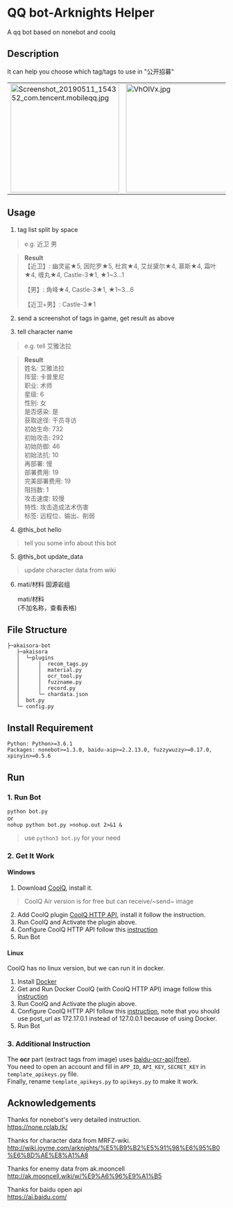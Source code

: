# QQ bot-Arknights Helper
A qq bot based on nonebot and coolq

## Description
It can help you choose which tag/tags to use in "公开招募"
<table><tr>
<td><img src="https://i.loli.net/2019/05/11/5cd67db6f1250.jpg" alt="Screenshot_20190511_154352_com.tencent.mobileqq.jpg" title="Screenshot_20190511_154352_com.tencent.mobileqq.jpg" width = "250"/></td>
<td><img src="https://s2.ax1x.com/2019/06/14/VhOIVx.jpg" alt="VhOIVx.jpg" border="0" width = "250"/></td>
<td><img src="https://s2.ax1x.com/2019/06/14/VhXlz4.jpg" alt="VhXlz4.jpg" border="0" width = "250"/></td>
</tr></table>

## Usage

1. tag list split by space
>e.g. 近卫 男

>**Result**\
>【近卫】:
>幽灵鲨★5, 因陀罗★5, 杜宾★4, 艾丝黛尔★4, 慕斯★4, 霜叶★4, 缠丸★4, Castle-3★1, ★1~3...1
>
>【男】:
>角峰★4, Castle-3★1, ★1~3...6
>
>【近卫+男】:
>Castle-3★1

2. send a screenshot of tags in game, get result as above

3. tell character name
>e.g. tell 艾雅法拉

>**Result**\
>姓名: 艾雅法拉\
>阵营: 卡普里尼\
>职业: 术师\
>星级: 6\
>性别: 女\
>是否感染: 是\
>获取途径: 干员寻访\
>初始生命: 732\
>初始攻击: 292\
>初始防御: 46\
>初始法抗: 10\
>再部署: 慢\
>部署费用: 19\
>完美部署费用: 19\
>阻挡数: 1\
>攻击速度: 较慢\
>特性: 攻击造成法术伤害\
>标签: 远程位、输出、削弱

4. @this_bot hello

>tell you some info about this bot

5. @this_bot update_data

>update character data from wiki

6. mati/材料 固源岩组

   mati/材料\
    (不加名称，查看表格)

## File Structure
```
├─akaisora-bot
   ├─akaisora
   │  └─plugins
   │      │  recom_tags.py
   │      │  material.py
   │      │  ocr_tool.py
   │      │  fuzzname.py
   │      │  record.py
   │      └─ chardata.json
   │  bot.py
   └─ config.py
```

## Install Requirement
```
Python: Python>=3.6.1
Packages: nonebot>=1.3.0, baidu-aip>=2.2.13.0, fuzzywuzzy>=0.17.0, xpinyin>=0.5.6
```

## Run
### 1. Run Bot
`python bot.py`\
or\
`nohup python bot.py >nohup.out 2>&1 &`
> use `python3 bot.py` for your need

### 2. Get It Work
#### Windows

1. Download [CoolQ](https://cqp.cc/b/news), install it.
> CoolQ Air version is for free but can receive/~send~ image
2. Add CoolQ plugin [CoolQ HTTP API](https://cqhttp.cc/docs/4.10/#/), install it follow the instruction.
3. Run CoolQ and Activate the plugin above.
4. Configure CoolQ HTTP API follow this [instruction](https://none.rclab.tk/guide/getting-started.html#%E9%85%8D%E7%BD%AE-coolq-http-api-%E6%8F%92%E4%BB%B6)
5. Run Bot

#### Linux
CoolQ has no linux version, but we can run it in docker.
1. Install [Docker](https://docs.docker.com/install/linux/docker-ce/ubuntu/)
2. Get and Run Docker CoolQ (with CoolQ HTTP API) image follow this [instruction](https://cqhttp.cc/docs/4.10/#/?id=%E4%BD%BF%E7%94%A8-docker)
3. Run CoolQ and Activate the plugin above.
4. Configure CoolQ HTTP API follow this [instruction](https://none.rclab.tk/guide/getting-started.html#%E9%85%8D%E7%BD%AE-coolq-http-api-%E6%8F%92%E4%BB%B6), note that you should use post_url as 172.17.0.1 instead of 127.0.0.1 because of using Docker.
5. Run Bot

### 3. Additional Instruction
The **ocr** part (extract tags from image) uses [baidu-ocr-api(free)](https://ai.baidu.com/docs#/OCR-API/e1bd77f3).\
You need to open an account and fill in `APP_ID`, `API_KEY`, `SECRET_KEY` in `template_apikeys.py` file.\
Finally, rename `template_apikeys.py` to `apikeys.py` to make it work.

## Acknowledgements
Thanks for nonebot's very detailed instruction.\
https://none.rclab.tk/

Thanks for character data from MRFZ-wiki.\
http://wiki.joyme.com/arknights/%E5%B9%B2%E5%91%98%E6%95%B0%E6%8D%AE%E8%A1%A8

Thanks for enemy data from ak.mooncell\
http://ak.mooncell.wiki/w/%E9%A6%96%E9%A1%B5

Thanks for baidu open api\
https://ai.baidu.com/
